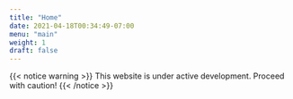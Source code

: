 ```yaml
---
title: "Home"
date: 2021-04-18T00:34:49-07:00
menu: "main"
weight: 1
draft: false
---
```


{{< notice warning >}}
    This website is under active development. Proceed with caution!
{{< /notice >}}